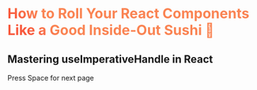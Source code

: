 # How to Roll Your React Components Like a Good Inside-Out Sushi 🍣

## Mastering useImperativeHandle in React

<div class="pt-12">
  <span @click="$slidev.nav.next" class="px-2 py-1 rounded cursor-pointer" hover="bg-white bg-opacity-10">
    Press Space for next page <carbon:arrow-right class="inline"/>
  </span>
</div>

<style>
h1 {
  background-color: #2B90B6;
  background-image: linear-gradient(45deg, #f85a3e 10%, #fa8453 20%);
  background-size: 100%;
  -webkit-background-clip: text;
  -moz-background-clip: text;
  -webkit-text-fill-color: transparent;
  -moz-text-fill-color: transparent;
}
</style> 